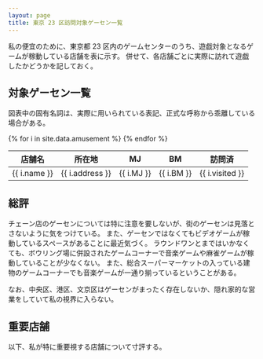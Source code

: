 ```yaml
---
layout: page
title: 東京 23 区訪問対象ゲーセン一覧
---
```


私の便宜のために、東京都 23 区内のゲームセンターのうち、遊戯対象となるゲームが稼動している店舗を表に示す。
併せて、各店舗ごとに実際に訪れて遊戯したかどうかを記しておく。

## 対象ゲーセン一覧

図表中の固有名詞は、実際に用いられている表記、正式な呼称から乖離している場合がある。

<table>
  <thead>
    <tr>
      <th>店舗名</th>
      <th>所在地</th>
      <th>MJ</th>
      <th>BM</th>
      <th>訪問済</th>
    </tr>
  </thead>
  <tbody>
{% for i in site.data.amusement %}
    <tr>
      <td>{{ i.name }}</td>
      <td>{{ i.address }}</td>
      <td style="text-align: center">{{ i.MJ }}</td>
      <td style="text-align: center">{{ i.BM }}</td>
      <td style="text-align: center">{{ i.visited }}</td>
    </tr>
{% endfor %}
  </tbody>
</table>

## 総評

チェーン店のゲーセンについては特に注意を要しないが、街のゲーセンは見落とさないように気をつけている。
また、ゲーセンではなくてもビデオゲームが稼動しているスペースがあることに最近気づく。
ラウンドワンとまではいかなくても、ボウリング場に併設されたゲームコーナーで音楽ゲームや麻雀ゲームが稼動していることが少なくない。
また、総合スーパーマーケットの入っている建物のゲームコーナーでも音楽ゲームが一通り揃っているということがある。

なお、中央区、港区、文京区はゲーセンがまったく存在しないか、隠れ家的な営業をしていて私の視界に入らない。

## 重要店舗

以下、私が特に重要視する店舗について寸評する。
